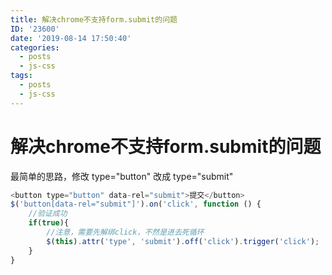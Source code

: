 ```yaml
---
title: 解决chrome不支持form.submit的问题
ID: '23600'
date: '2019-08-14 17:50:40'
categories:
  - posts
  - js-css
tags:
  - posts
  - js-css
---
```


# 解决chrome不支持form.submit的问题

最简单的思路，修改 type="button" 改成 type="submit"

``` js 
<button type="button" data-rel="submit">提交</button>
$('button[data-rel="submit"]').on('click', function () {
    //验证成功
    if(true){
        //注意，需要先解绑click，不然是进去死循环
        $(this).attr('type', 'submit').off('click').trigger('click');
    }
}
```
 
 
 
 
 
 
 
 
 
 
 
 
 
 
 
 
 
 
 
 
 
